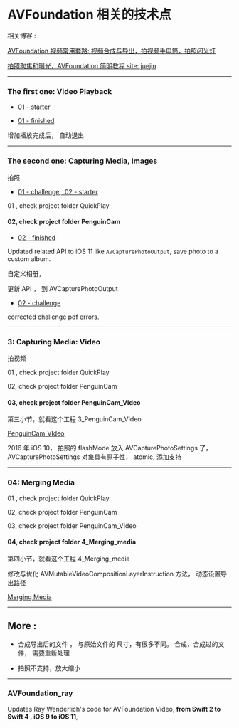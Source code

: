 # AVFoundation 相关的技术点


相关博客 :


[AVFoundation 视频常用套路: 视频合成与导出，拍视频手电筒，拍照闪光灯](https://juejin.im/post/5bdad8746fb9a022852a764c)




[拍照聚焦和曝光，AVFoundation 简明教程 site: juejin](https://juejin.im/post/5bc2123ee51d450e6c75157d)




<hr>

### The first one: Video Playback 

* [01 - starter](https://github.com/BoxDengJZ/AVFoundation_ray/archive/v1.0.0.zip)

* [01 - finished](https://github.com/BoxDengJZ/AVFoundation_ray/archive/v1.0.1.zip)

 增加播放完成后， 自动退出

<hr>

### The second one: Capturing Media, Images
拍照


* [01 - challenge , 02 - starter ](https://github.com/BoxDengJZ/AVFoundation_ray/archive/v1.0.2.zip)

01 , check project folder QuickPlay

#### 02, check  project folder PenguinCam

* [ 02 - finished ](https://github.com/BoxDengJZ/AVFoundation_ray/archive/v1.0.3.zip)

Updated related API to iOS 11 like `AVCapturePhotoOutput`, 
 save photo to a custom album.  
 
 自定义相册，
 
 更新 API ， 到 AVCapturePhotoOutput
 
* [ 02 - challenge ](https://github.com/BoxDengJZ/AVFoundation_ray/archive/v1.0.4.zip)

corrected challenge pdf errors. 


<hr>


### 3: Capturing Media: Video
拍视频


01 , check project folder QuickPlay


02,  check project folder PenguinCam

####  03,   check project folder PenguinCam_VIdeo
第三小节，就看这个工程 3_PenguinCam_VIdeo

 [PenguinCam_VIdeo ](https://github.com/BoxDengJZ/AVFoundation_ray/archive/v1.0.5.zip) 

2016 年 iOS 10， 拍照的 flashMode 放入 AVCapturePhotoSettings 了，AVCapturePhotoSettings 对象具有原子性， atomic, 添加支持 


<hr>


### 04: Merging Media

01 , check project folder QuickPlay


02,  check project folder PenguinCam

03,   check project folder PenguinCam_VIdeo

####  04, check project folder 4_Merging_media
第四小节，就看这个工程  4_Merging_media

修改与优化 AVMutableVideoCompositionLayerInstruction 方法，
动态设置导出路径


[Merging Media ](https://github.com/BoxDengJZ/AVFoundation_ray/archive/v1.0.6.zip) 


<hr>

More :
-

* 合成导出后的文件 ， 与原始文件的 尺寸，有很多不同。 
合成，合成过的文件， 需要重新处理


* 拍照不支持，放大缩小


<hr>


### AVFoundation_ray
Updates Ray Wenderlich's code for AVFoundation Video, <strong>from Swift 2 to Swift 4 , iOS 9 to iOS 11</strong>, 



